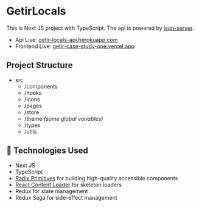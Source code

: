 # GetirLocals

This is Next JS project with TypeScript.
The api is powered by [json-server](https://github.com/typicode/json-server).

- Api Live: [getir-locals-api.herokuapp.com](https://getir-locals-api.herokuapp.com)
- Frontend Live: [getir-case-study-one.vercel.app](https://getir-case-study-one.vercel.app/)

## Project Structure

- src
  - /components
  - /hooks
  - /icons
  - /pages
  - /store
  - /theme _(some global variables)_
  - /types
  - /utils

## 🧰 Technologies Used

- Next JS
- TypeScript
- [Radix Primitives](https://www.radix-ui.com/docs/primitives/overview/getting-started) for building high-quality accessible components
- [React Content Loader](https://skeletonreact.com) for skeleton loaders
- Redux for state management
- Redux Saga for side-effect management
